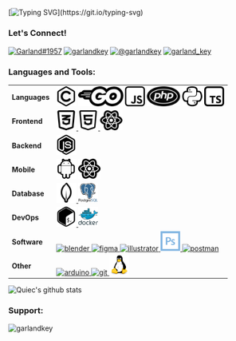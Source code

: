 [![Typing SVG](https://readme-typing-svg.herokuapp.com?color=%2336BCF7&center=false&vCenter=true&width=800&lines=Hi+there+👋,+my+name+is+Garland+Key.+Welcome+to+my+profile!;I'm+a+full+stack+software+engineer.;I'm+a+Cryptography,+Decentralization+and+Privacy+enthusiast.)](https://git.io/typing-svg)

### Let's Connect!

<p align="left">
<a href="https://discord.gg/Garland#1957" target="blank"><img align="center" src="https://raw.githubusercontent.com/rahuldkjain/github-profile-readme-generator/master/src/images/icons/Social/discord.svg" alt="Garland#1957" height="40" /></a>
<a href="https://linkedin.com/in/garlandkey" target="blank"><img align="center" src="https://raw.githubusercontent.com/rahuldkjain/github-profile-readme-generator/master/src/images/icons/Social/linked-in-alt.svg" alt="garlandkey" height="30" /></a>
<a href="https://medium.com/@garlandkey" target="blank"><img align="center" src="https://raw.githubusercontent.com/rahuldkjain/github-profile-readme-generator/master/src/images/icons/Social/medium.svg" alt="@garlandkey" height="30"/></a>
<a href="https://twitter.com/garland_key" target="blank"><img align="center" src="https://raw.githubusercontent.com/rahuldkjain/github-profile-readme-generator/master/src/images/icons/Social/twitter.svg" alt="garland_key" height="30"/></a>
</p>


### Languages and Tools:

|  |  |
|:---|:---|
**Languages**           | <a href="https://www.cprogramming.com/" target="_blank" rel="noreferrer"><img src="https://github.com/GarlandKey/creative-content/blob/main/c.svg" alt="c" height="40"/></a> <a href="https://golang.org" target="_blank" rel="noreferrer"> <img src="https://github.com/GarlandKey/creative-content/blob/main/go.svg" alt="go" height="40"/></a> <a href="https://developer.mozilla.org/en-US/docs/Web/JavaScript" target="_blank" rel="noreferrer"><img src="https://github.com/GarlandKey/creative-content/blob/main/javascript.svg" alt="javascript" height="40"/></a> <a href="https://www.php.net" target="_blank" rel="noreferrer"><img src="https://github.com/GarlandKey/creative-content/blob/main/php.svg" alt="php" height="40"/></a> <a href="https://www.python.org" target="_blank" rel="noreferrer"><img src="https://github.com/GarlandKey/creative-content/blob/main/python.svg" alt="python" height="40"/></a> <a href="https://www.typescriptlang.org/" target="_blank" rel="noreferrer"><img src="https://github.com/GarlandKey/creative-content/blob/main/typescript.svg" alt="typescript" height="40"/></a>
**Frontend** | <a href="https://www.w3schools.com/css/" target="_blank" rel="noreferrer"> <img src="https://github.com/GarlandKey/creative-content/blob/main/css.svg" alt="css3" height="40"/> </a> <a href="https://www.w3.org/html/" target="_blank" rel="noreferrer"> <img src="https://github.com/GarlandKey/creative-content/blob/main/html.svg" alt="html5" height="40"/> </a> <a href="https://reactjs.org/" target="_blank" rel="noreferrer"> <img src="https://github.com/GarlandKey/creative-content/blob/main/react.svg" alt="react" height="40"/> </a>
**Backend** | <a href="https://nodejs.org" target="_blank" rel="noreferrer"> <img src="https://github.com/GarlandKey/creative-content/blob/main/nodejs.svg" alt="nodejs" height="40"/> </a>
**Mobile** | <a href="https://developer.android.com" target="_blank" rel="noreferrer"> <img src="https://github.com/GarlandKey/creative-content/blob/main/android.svg" alt="android" height="40"/></a> <a href="https://reactnative.dev/" target="_blank" rel="noreferrer"><img src="https://github.com/GarlandKey/creative-content/blob/main/react.svg" alt="reactnative" height="40"/></a>
**Database** | <a href="https://www.mongodb.com/" target="_blank" rel="noreferrer"> <img src="https://github.com/GarlandKey/creative-content/blob/main/mongodb.svg" alt="mongodb" height="40"/> </a> <a href="https://www.postgresql.org" target="_blank" rel="noreferrer"> <img src="https://raw.githubusercontent.com/devicons/devicon/master/icons/postgresql/postgresql-original-wordmark.svg" alt="postgresql" height="40"/> </a>
**DevOps** | <a href="https://www.gnu.org/software/bash/" target="_blank" rel="noreferrer"> <img src="https://github.com/GarlandKey/creative-content/blob/main/bash.svg" alt="bash" height="40"/> </a> <a href="https://www.docker.com/" target="_blank" rel="noreferrer"> <img src="https://raw.githubusercontent.com/devicons/devicon/master/icons/docker/docker-original-wordmark.svg" alt="docker" height="40"/> </a>
**Software** | <a href="https://www.blender.org/" target="_blank" rel="noreferrer"> <img src="https://download.blender.org/branding/community/blender_community_badge_white.svg" alt="blender" height="40"/> </a> <a href="https://www.figma.com/" target="_blank" rel="noreferrer"> <img src="https://www.vectorlogo.zone/logos/figma/figma-icon.svg" alt="figma" height="40"/> </a> <a href="https://www.adobe.com/in/products/illustrator.html" target="_blank" rel="noreferrer"> <img src="https://www.vectorlogo.zone/logos/adobe_illustrator/adobe_illustrator-icon.svg" alt="illustrator" height="40"/> </a> <a href="https://www.photoshop.com/en" target="_blank" rel="noreferrer"> <img src="https://raw.githubusercontent.com/devicons/devicon/master/icons/photoshop/photoshop-line.svg" alt="photoshop" height="40"/> </a> <a href="https://postman.com" target="_blank" rel="noreferrer"> <img src="https://www.vectorlogo.zone/logos/getpostman/getpostman-icon.svg" alt="postman" height="40"/> </a>
**Other** | <a href="https://www.arduino.cc/" target="_blank" rel="noreferrer"> <img src="https://cdn.worldvectorlogo.com/logos/arduino-1.svg" alt="arduino" height="40"/> </a> <a href="https://git-scm.com/" target="_blank" rel="noreferrer"> <img src="https://www.vectorlogo.zone/logos/git-scm/git-scm-icon.svg" alt="git" height="40"/> </a> <a href="https://www.linux.org/" target="_blank" rel="noreferrer"> <img src="https://raw.githubusercontent.com/devicons/devicon/master/icons/linux/linux-original.svg" alt="linux" height="40"/> </a>
  
![Quiec's github stats](https://github-readme-stats.vercel.app/api/top-langs/?username=GarlandKey&theme=radical&layout=compact)


### Support:

<a href="https://www.buymeacoffee.com/garlandkey"> <img align="left" src="https://cdn.buymeacoffee.com/buttons/v2/default-yellow.png" height="50" width="210" alt="garlandkey"/></a>
